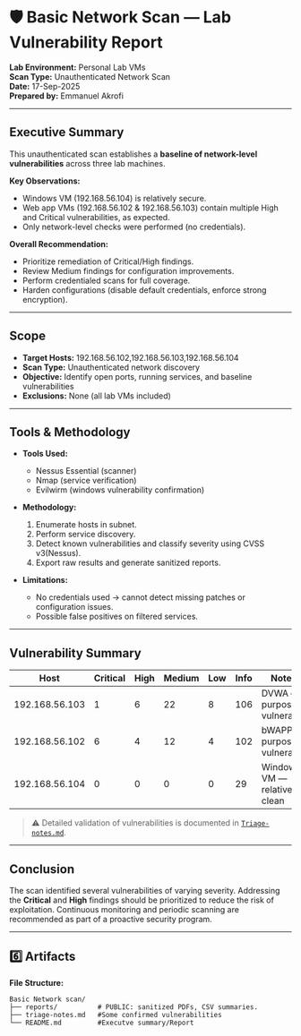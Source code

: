 # 🛡 Basic Network Scan — Lab Vulnerability Report


**Lab Environment:** Personal Lab VMs  
**Scan Type:** Unauthenticated Network Scan  
**Date:** 17-Sep-2025  
**Prepared by:** Emmanuel Akrofi  

---

##  Executive Summary
This unauthenticated scan establishes a **baseline of network-level vulnerabilities** across three lab machines.

**Key Observations:**  
- Windows VM (192.168.56.104) is relatively secure.  
- Web app VMs (192.168.56.102 & 192.168.56.103) contain multiple High and Critical vulnerabilities, as expected.  
- Only network-level checks were performed (no credentials).

**Overall Recommendation:**  
- Prioritize remediation of Critical/High findings.
- Review Medium findings for configuration improvements.  
- Perform credentialed scans for full coverage.
- Harden configurations (disable default credentials, enforce strong encryption).  


---

##  Scope
- **Target Hosts:** 192.168.56.102,192.168.56.103,192.168.56.104 
- **Scan Type:** Unauthenticated network discovery  
- **Objective:** Identify open ports, running services, and baseline vulnerabilities  
- **Exclusions:** None (all lab VMs included)  

---

##  Tools & Methodology
- **Tools Used:**  
  - Nessus Essential (scanner)  
  - Nmap  (service verification)
  - Evilwirm (windows vulnerability confirmation)  

- **Methodology:**  
  1. Enumerate hosts in subnet.  
  2. Perform service discovery.  
  3. Detect known vulnerabilities and classify severity using CVSS v3(Nessus).  
  4. Export raw results and generate sanitized reports.  

- **Limitations:**  
  - No credentials used → cannot detect missing patches or configuration issues.  
  - Possible false positives on filtered services.

---

##  Vulnerability Summary

| Host | Critical | High | Medium | Low | Info | Notes |
|------|---------|------|--------|-----|------|-------|
| 192.168.56.103 | 1 | 6 | 22 | 8 | 106 | DVWA — purposely vulnerable |
| 192.168.56.102 | 6 | 4 | 12 | 4 | 102 | bWAPP — purposely vulnerable |
| 192.168.56.104 | 0 | 0 | 0 | 0 | 29 | Windows VM — relatively clean |

> ⚠️ Detailed validation of vulnerabilities is documented in [`Triage-notes.md`](./Triage-notes.md).

---

## Conclusion
The scan identified several vulnerabilities of varying severity. Addressing the **Critical** and **High** findings should be prioritized to reduce the risk of exploitation. Continuous monitoring and periodic scanning are recommended as part of a proactive security program.

---

## 6️⃣ Artifacts
**File Structure:**

```text
Basic Network scan/
├── reports/          # PUBLIC: sanitized PDFs, CSV summaries.
├── triage-notes.md   #Some confirmed vulnerabilities
└── README.md         #Executve summary/Report

